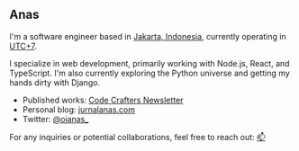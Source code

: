 ## Anas

I'm a software engineer based in [Jakarta, Indonesia](https://jakarta.go.id/), currently operating in [UTC+7](https://www.timeanddate.com/time/zones/wib).

I specialize in web development, primarily working with Node.js, React, and TypeScript. I'm also currently exploring the Python universe and getting my hands dirty with Django.

* Published works: [Code Crafters Newsletter](https://jurnalanas.substack.com/)
* Personal blog: [jurnalanas.com](https://www.jurnalanas.com)
* Twitter: [@oianas_](https://twitter.com/oianas_)

For any inquiries or potential collaborations, feel free to reach out: [📫](mailto:hey@jurnalanas.com)

